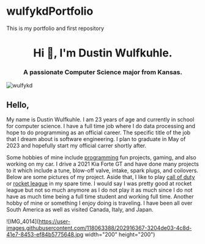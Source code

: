 # wulfykdPortfolio
This is my portfolio and first repository
<h1 align="center">Hi 👋, I'm Dustin Wulfkuhle.</h1>
<h3 align="center">A passionate Computer Science major from Kansas.</h3>

<p align="left"> <img src="https://komarev.com/ghpvc/?username=wulfykd&label=Profile%20views&color=0e75b6&style=flat" alt="wulfykd" /> </p>

<h2 class="code-line" data-line-start=0 data-line-end=1 ><a id="Hello_0"></a>Hello,</h2>
<p class="has-line-data" data-line-start="1" data-line-end="2">My name is Dustin Wulfkuhle. I am 23 years of age and currently in school for computer science. I have a full time job where I do data processing and hope to do programming as an official career. The specific title of the job that I dream about is software engineering. I plan to graduate in May of 2023 and hopefully start my official carrer shortly after.</p>
<p class="has-line-data" data-line-start="3" data-line-end="4">Some hobbies of mine include <a href="https://www.codecademy.com/article/what-is-programming">programming</a> fun projects, gaming, and also working on my car. I drive a 2021 Kia Forte GT and have done many projects to it which include a tune, blow-off valve, intake, spark plugs, and coilovers. Below are some pictures of my project. Aside that, I like to play <a href="https://www.callofduty.com/">call of duty</a> or <a href="https://www.rocketleague.com/">rocket league</a> in my spare time. I would say I was pretty good at rocket league but not so much anymore as I do not play it as much since I do not have as much time being a full time student and working full time. Another hobby of mine or something I enjoy doing is traveling. I have been all over South America as well as visited Canada, Italy, and Japan.</p>

![IMG_4014](https://user-images.githubusercontent.com/118063388/202916367-3204de03-4c8d-41e7-8453-ef84b5775648.jpg width="200" height="200")

